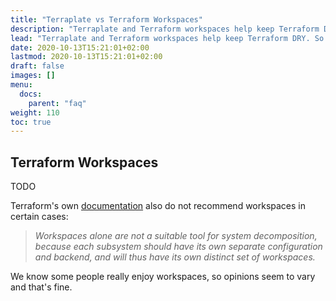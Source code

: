 ```yaml
---
title: "Terraplate vs Terraform Workspaces"
description: "Terraplate and Terraform workspaces help keep Terraform DRY. So how do they compare?"
lead: "Terraplate and Terraform workspaces help keep Terraform DRY. So how do they compare?"
date: 2020-10-13T15:21:01+02:00
lastmod: 2020-10-13T15:21:01+02:00
draft: false
images: []
menu:
  docs:
    parent: "faq"
weight: 110
toc: true
---
```


## Terraform Workspaces

TODO

Terraform's own [documentation](https://www.terraform.io/language/state/workspaces#when-to-use-multiple-workspaces) also do not recommend workspaces in certain cases:

> *Workspaces alone are not a suitable tool for system decomposition, because each subsystem should have its own separate configuration and backend, and will thus have its own distinct set of workspaces.*

We know some people really enjoy workspaces, so opinions seem to vary and that's fine.
